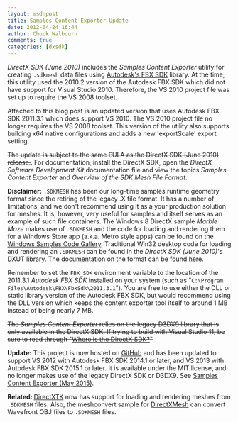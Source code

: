 ```yaml
---
layout: msdnpost
title: Samples Content Exporter Update
date: 2012-04-24 16:44
author: Chuck Walbourn
comments: true
categories: [dxsdk]
---
```

<em>DirectX SDK (June 2010) </em>includes the <em>Samples Content Exporter</em> utility for creating <code>.sdkmesh</code> data files using <a href="http://autodesk.com/fbx">Autodesk's FBX SDK</a> library. At the time, this utility used the 2010.2 version of the Autodesk FBX SDK which did not have support for Visual Studio 2010. Therefore, the VS 2010 project file was set up to require the VS 2008 toolset.
<!--more-->

Attached to this blog post is an updated version that uses Autodesk FBX SDK 2011.3.1 which does support VS 2010. The VS 2010 project file no longer requires the VS 2008 toolset. This version of the utility also supports building x64 native configurations and adds a new 'exportScale' export setting.

<strike>The update is subject to the same EULA as the DirectX SDK</a> (June 2010) release.</strike>. For documentation, install the DirectX SDK, open the <em>DirectX Software Development Kit</em> documentation file and view the topics <em>Samples Content Exporter</em> and <em>Overview of the SDK Mesh File Format</em>.
<p />

<strong>Disclaimer:</strong> <code>.SDKMESH</code> has been our long-time samples runtime geometry format since the retiring of the legacy .X file format. It has a number of limitations, and we don't recommend using it as a your production solution for meshes. It is, however, very useful for samples and itself serves as an example of such file containers. The Windows 8 DirectX sample <em>Marble Maze</em> makes use of <code>.SDKMESH</code> and the code for loading and rendering them for a Windows Store app (a.k.a. Metro style apps) can be found on the <a href="http://code.msdn.microsoft.com/windowsapps/DirectX-Marble-Maze-Game-e4806345/">Windows Samples Code Gallery</a>. Traditional Win32 desktop code for loading and rendering an <code>.SDKMESH</code> can be found in the <em>DirectX SDK (June 2010)</em>'s DXUT library. The documentation on the format can be found <a href="https://github.com/Microsoft/DirectXMesh/wiki/Geometry-formats#sdkmesh">here</a>.

Remember to set the <code>FBX_SDK</code> environment variable to the location of the 2011.3.1 <em>Autodesk FBX SDK</em> installed on your system (such as "``C:\Program Files\Autodesk\FBX\FbxSdk\2011.3.1``"). You are free to use either the DLL or static library version of the Autodesk FBX SDK, but would recommend using the DLL version which keeps the content exporter tool itself to around 1 MB instead of being nearly 7 MB.

<strike>The <em>Samples Content Exporter</em> relies on the legacy D3DX9 library that is only available in the DirectX SDK. If trying to build with Visual Studio 11, be sure to read through "<a href="https://walbourn.github.io/where-is-the-directx-sdk/">Where is the DirectX SDK?</a>"</strike>
<p />

<strong>Update:</strong> This project is now hosted on <a href="https://github.com/walbourn/contentexporter">GitHub</a> and has been updated to support VS 2012 with Autodesk FBX SDK 2014.1 or later, and VS 2013 with Autodesk FBX SDK 2015.1 or later. It is available under the MIT license, and no longer makes use of the legacy DirectX SDK or D3DX9. See <a href="https://walbourn.github.io/samples-content-exporter/">Samples Content Exporter (May 2015)</a>.

<strong>Related: </strong><a href="https://github.com/Microsoft/DirectXTK/">DirectXTK</a> now has support for loading and rendering meshes from <code>.SDKMESH</code> files. Also, the meshconvert sample for <a href="http://go.microsoft.com/fwlink/?LinkID=324981">DirectXMesh</a> can convert Wavefront OBJ files to <code>.SDKMESH</code> files.
